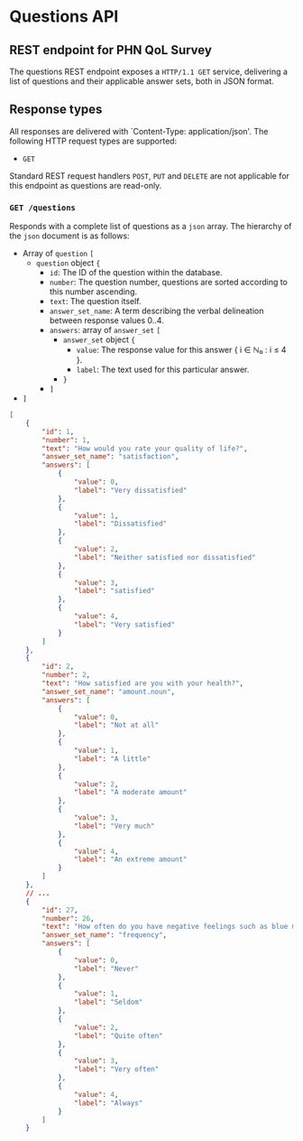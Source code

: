 # Questions API
## REST endpoint for PHN QoL Survey

The questions REST endpoint exposes a `HTTP/1.1 GET` service, delivering a list of questions and their applicable answer sets, both in JSON format.

## Response types

All responses are delivered with `Content-Type: application/json'. The following HTTP request types are supported:
 * `GET`
 
Standard REST request handlers `POST`, `PUT` and `DELETE` are not applicable for this endpoint as questions are read-only.

### `GET /questions`

Responds with a complete list of questions as a `json` array. The hierarchy of the `json` document is as follows:

 * Array of `question` `[`
   * `question` object `{`
     * `id`: The ID of the question within the database.
     * `number`: The question number, questions are sorted according to this number ascending.
     * `text`: The question itself.
     * `answer_set_name`: A term describing the verbal delineation between response values 0..4.
     * `answers`: array of `answer_set` `[`
       * `answer_set` object `{`
         * `value`: The response value for this answer { i ∈ ℕ₀ : i ≤ 4 }.
         * `label`: The text used for this particular answer.
       * `}`
     * `]`
 * `]`

```json
[
    {
        "id": 1,
        "number": 1,
        "text": "How would you rate your quality of life?",
        "answer_set_name": "satisfaction",
        "answers": [
            {
                "value": 0,
                "label": "Very dissatisfied"
            },
            {
                "value": 1,
                "label": "Dissatisfied"
            },
            {
                "value": 2,
                "label": "Neither satisfied nor dissatisfied"
            },
            {
                "value": 3,
                "label": "satisfied"
            },
            {
                "value": 4,
                "label": "Very satisfied"
            }
        ]
    },
    {
        "id": 2,
        "number": 2,
        "text": "How satisfied are you with your health?",
        "answer_set_name": "amount.noun",
        "answers": [
            {
                "value": 0,
                "label": "Not at all"
            },
            {
                "value": 1,
                "label": "A little"
            },
            {
                "value": 2,
                "label": "A moderate amount"
            },
            {
                "value": 3,
                "label": "Very much"
            },
            {
                "value": 4,
                "label": "An extreme amount"
            }
        ]
    },
    // ...
    {
        "id": 27,
        "number": 26,
        "text": "How often do you have negative feelings such as blue mood, despair, anxiety, depression?",
        "answer_set_name": "frequency",
        "answers": [
            {
                "value": 0,
                "label": "Never"
            },
            {
                "value": 1,
                "label": "Seldom"
            },
            {
                "value": 2,
                "label": "Quite often"
            },
            {
                "value": 3,
                "label": "Very often"
            },
            {
                "value": 4,
                "label": "Always"
            }
        ]
    }        
```
